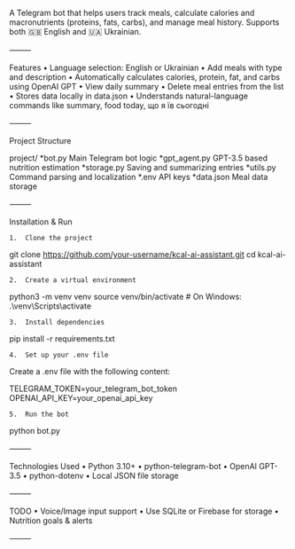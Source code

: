 A Telegram bot that helps users track meals, calculate calories and macronutrients (proteins, fats, carbs), and manage meal history. Supports both 🇬🇧 English and 🇺🇦 Ukrainian.

⸻

Features
	•	Language selection: English or Ukrainian
	•	Add meals with type and description
	•	Automatically calculates calories, protein, fat, and carbs using OpenAI GPT
	•	View daily summary
	•	Delete meal entries from the list
	•	Stores data locally in data.json
	•	Understands natural-language commands like summary, food today, що я їв сьогодні

⸻

Project Structure

project/
*bot.py                Main Telegram bot logic
*gpt_agent.py          GPT-3.5 based nutrition estimation
*storage.py            Saving and summarizing entries
*utils.py              Command parsing and localization
*.env                  API keys
*data.json             Meal data storage


⸻

Installation & Run

	1.	Clone the project

git clone https://github.com/your-username/kcal-ai-assistant.git
cd kcal-ai-assistant

	2.	Create a virtual environment

python3 -m venv venv
source venv/bin/activate  # On Windows: .\venv\Scripts\activate

	3.	Install dependencies

pip install -r requirements.txt

	4.	Set up your .env file

Create a .env file with the following content:

TELEGRAM_TOKEN=your_telegram_bot_token
OPENAI_API_KEY=your_openai_api_key

	5.	Run the bot

python bot.py


⸻

Technologies Used
	•	Python 3.10+
	•	python-telegram-bot
	•	OpenAI GPT-3.5
	•	python-dotenv
	•	Local JSON file storage

⸻


TODO
	•	Voice/Image input support
	•	Use SQLite or Firebase for storage
	•	Nutrition goals & alerts

⸻
